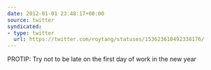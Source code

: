 ```yaml
---
date: 2012-01-01 23:48:17+00:00
source: twitter
syndicated:
- type: twitter
  url: https://twitter.com/roytang/statuses/153623610492338176/
---
```


PROTIP: Try not to be late on the first day of work in the new year